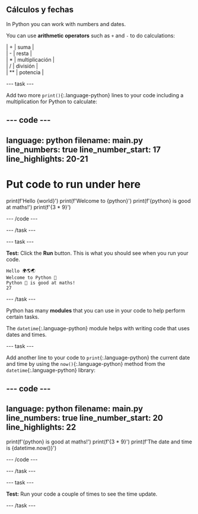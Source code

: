 ## Cálculos y fechas

In Python you can work with numbers and dates.

You can use **arithmetic operators** such as `+` and `-`  to do calculations:

| + | suma |   
| - | resta |   
| * | multiplicación |   
| / | división |   
| ** | potencia |


--- task ---

Add two more `print()`{:.language-python} lines to your code including a multiplication for Python to calculate:

--- code ---
---
language: python filename: main.py line_numbers: true line_number_start: 17
line_highlights: 20-21
---
# Put code to run under here
print(f'Hello {world}') print(f'Welcome to {python}') print(f'{python} is good at maths!') print(f'{3 * 9}')

--- /code ---

--- /task ---

--- task ---

**Test:** Click the **Run** button. This is what you should see when you run your code.

```
Hello 🌍🌎🌏
Welcome to Python 🐍
Python 🐍 is good at maths!
27
```

--- /task ---

Python has many **modules** that you can use in your code to help perform certain tasks.

The `datetime`{:.language-python} module helps with writing code that uses dates and times.

--- task ---

Add another line to your code to `print`{:.language-python} the current date and time by using the `now()`{:.language-python} method from the `datetime`{:.language-python} library:

--- code ---
---
language: python filename: main.py line_numbers: true line_number_start: 20
line_highlights: 22
---

print(f'{python} is good at maths!') print(f'{3 * 9}') print(f'The date and time is {datetime.now()}')

--- /code ---

--- /task ---

--- task ---

**Test:** Run your code a couple of times to see the time update.

--- /task ---



